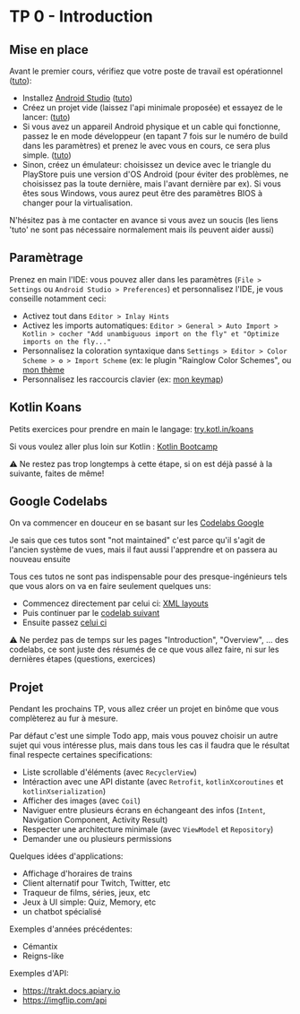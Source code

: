 # TP 0 - Introduction

## Mise en place

Avant le premier cours, vérifiez que votre poste de travail est opérationnel ([tuto](https://developer.android.com/courses/pathways/android-basics-kotlin-two)):

- Installez [Android Studio](https://developer.android.com/studio) ([tuto](https://developer.android.com/codelabs/basic-android-kotlin-training-install-android-studio?continue=https%3A%2F%2Fdeveloper.android.com%2Fcourses%2Fpathways%2Fandroid-basics-kotlin-two%23codelab-https%3A%2F%2Fdeveloper.android.com%2Fcodelabs%2Fbasic-android-kotlin-training-install-android-studio#0))
- Créez un projet vide (laissez l'api minimale proposée) et essayez de le lancer: ([tuto](https://developer.android.com/codelabs/basic-android-kotlin-training-first-template-project?continue=https%3A%2F%2Fdeveloper.android.com%2Fcourses%2Fpathways%2Fandroid-basics-kotlin-two%23codelab-https%3A%2F%2Fdeveloper.android.com%2Fcodelabs%2Fbasic-android-kotlin-training-first-template-project#0))
- Si vous avez un appareil Android physique et un cable qui fonctionne, passez le en mode développeur (en tapant 7 fois sur le numéro de build dans les paramètres) et prenez le avec vous en cours, ce sera plus simple. ([tuto](https://developer.android.com/codelabs/basic-android-kotlin-training-run-on-mobile-device?continue=https%3A%2F%2Fdeveloper.android.com%2Fcourses%2Fpathways%2Fandroid-basics-kotlin-two%23codelab-https%3A%2F%2Fdeveloper.android.com%2Fcodelabs%2Fbasic-android-kotlin-training-run-on-mobile-device#0))
- Sinon, créez un émulateur: choisissez un device avec le triangle du PlayStore puis une version d'OS Android (pour éviter des problèmes, ne choisissez pas la toute dernière, mais l'avant dernière par ex). Si vous êtes sous Windows, vous aurez peut être des paramètres BIOS à changer pour la virtualisation.

<aside class="positive">
N'hésitez pas à me contacter en avance si vous avez un soucis (les liens 'tuto' ne sont pas nécessaire normalement mais ils peuvent aider aussi)
</aside>

## Paramètrage

Prenez en main l'IDE: vous pouvez aller dans les paramètres (`File > Settings` ou `Android Studio > Preferences`) et personnalisez l'IDE, je vous conseille notamment ceci:

- Activez tout dans `Editor > Inlay Hints`
- Activez les imports automatiques: `Editor > General > Auto Import > Kotlin > cocher "Add unambiguous import on the fly" et "Optimize imports on the fly..."`
- Personnalisez la coloration syntaxique dans `Settings > Editor > Color Scheme > ⚙ > Import Scheme` (ex: le plugin "Rainglow Color Schemes", ou [mon thème](https://raw.githubusercontent.com/CyrilFind/intellij-settings-repository/master/colors/Darculai%20_cyrilfind_.icls)
- Personnalisez les raccourcis clavier (ex: [mon keymap](https://raw.githubusercontent.com/CyrilFind/intellij-settings-repository/master/keymaps/cyrilfind.xml))

## Kotlin Koans

Petits exercices pour prendre en main le langage: [try.kotl.in/koans](http://try.kotl.in/koans)

Si vous voulez aller plus loin sur Kotlin : [Kotlin Bootcamp](https://developer.android.com/courses/kotlin-bootcamp/overview)

<aside class="negative">
⚠️ Ne restez pas trop longtemps à cette étape, si on est déjà passé à la suivante, faites de même!
</aside>

## Google Codelabs

On va commencer en douceur en se basant sur les [Codelabs Google](https://developer.android.com/courses/android-basics-kotlin/course)

<aside class="negative">
Je sais que ces tutos sont "not maintained" c'est parce qu'il s'agit de l'ancien système de vues, mais il faut aussi l'apprendre et on passera au nouveau ensuite
</aside>

Tous ces tutos ne sont pas indispensable pour des presque-ingénieurs tels que vous alors on va en faire seulement quelques uns:

- Commencez directement par celui ci: [XML layouts](https://developer.android.com/codelabs/basic-android-kotlin-training-xml-layouts?continue=https%3A%2F%2Fdeveloper.android.com%2Fcourses%2Fpathways%2Fandroid-basics-kotlin-unit-2-pathway-1%23codelab-https%3A%2F%2Fdeveloper.android.com%2Fcodelabs%2Fbasic-android-kotlin-training-xml-layouts)
- Puis continuer par le [codelab suivant](https://developer.android.com/codelabs/basic-android-kotlin-training-tip-calculator?continue=https%3A%2F%2Fdeveloper.android.com%2Fcourses%2Fpathways%2Fandroid-basics-kotlin-unit-2-pathway-1%23codelab-https%3A%2F%2Fdeveloper.android.com%2Fcodelabs%2Fbasic-android-kotlin-training-tip-calculator)
- Ensuite passez  [celui ci](https://developer.android.com/codelabs/basic-android-kotlin-training-recyclerview-scrollable-list?continue=https%3A%2F%2Fdeveloper.android.com%2Fcourses%2Fpathways%2Fandroid-basics-kotlin-unit-2-pathway-3%23codelab-https%3A%2F%2Fdeveloper.android.com%2Fcodelabs%2Fbasic-android-kotlin-training-recyclerview-scrollable-list#0)

<aside class="negative">
⚠️ Ne perdez pas de temps sur les pages "Introduction", "Overview", ... des codelabs, ce sont juste des résumés de ce que vous allez faire, ni sur les dernières étapes (questions, exercices)
</aside>

## Projet

Pendant les prochains TP, vous allez créer un projet en binôme que vous complèterez au fur à mesure.

Par défaut c'est une simple Todo app, mais vous pouvez choisir un autre sujet qui vous intéresse plus, mais dans tous les cas il faudra que le résultat final respecte certaines specifications:

- Liste scrollable d'éléments (avec `RecyclerView`)
- Intéraction avec une API distante (avec `Retrofit`, `kotlinXcoroutines` et `kotlinXserialization`)
- Afficher des images (avec `Coil`)
- Naviguer entre plusieurs écrans en échangeant des infos (`Intent`, Navigation Component, Activity Result)
- Respecter une architecture minimale (avec `ViewModel` et `Repository`)
- Demander une ou plusieurs permissions

Quelques idées d'applications:

- Affichage d'horaires de trains
- Client alternatif pour Twitch, Twitter, etc
- Traqueur de films, séries, jeux, etc
- Jeux à UI simple: Quiz, Memory, etc
- un chatbot spécialisé

Exemples d'années précédentes:

- Cémantix
- Reigns-like

Exemples d'API:

- <https://trakt.docs.apiary.io>
- <https://imgflip.com/api>

<!--
Barème approximatif /10 :
- base /2
- TP features principales /3
- propreté et stabilité /2
- TP complets /3
- bonus (UI, sujet personnalisé)

-> ReadMe

soutenance?

add search
-->
